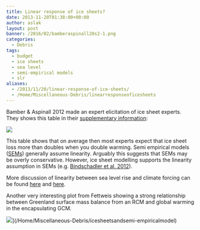 ```yaml
---
title: Linear response of ice sheets?
date: 2013-11-20T01:38:00+00:00
author: aslak
layout: post
banner: /2016/02/bamberaspinall20s2-1.png
categories:
  - Debris
tags:
  - budget
  - ice sheets
  - sea level
  - semi-empirical models
  - slr
aliases:
  - /2013/11/20/linear-response-of-ice-sheets/
  - /Home/Miscellaneous-Debris/linearresponseoficesheets
---
```

Bamber & Aspinall 2012 made an expert elicitation of ice sheet experts. They shows this table in their [supplementary information](http://www.nature.com/nclimate/journal/v3/n4/extref/nclimate1778-s1.pdf):
  
![](/2016/02/bamberaspinall20s2-1.png)
  
This table shows that on average then most experts expect that ice sheet loss more than doubles when you double warming. Semi empirical models ([SEMs](/Home/PDFs/Announcements/gslprojection)) generally assume linearity. Arguably this suggests that SEMs may be overly conservative. However, ice sheet modelling supports the linearity assumption in SEMs (e.g. [Bindschadler et al. 2012](http://websrv.cs.umt.edu/isis/images/1/1a/12J125R_final.pdf)).
  
More discussion of linearity between sea level rise and climate forcing can be found [here](/Home/Miscellaneous-Debris/icesheetsandsemi-empiricalmodel) and [here](/Home/Miscellaneous-Debris/threeviewsonsealevelcommitment).
  
Another very interesting plot from Fettweis showing a strong relationship between Greenland surface mass balance from an RCM and global warming in the encapsulating GCM.
  
![](/2016/02/fettweis13fig6h.png)](/Home/Miscellaneous-Debris/icesheetsandsemi-empiricalmodel)
